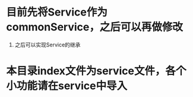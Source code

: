 # 目前先将Service作为commonService，之后可以再做修改
  1. 之后可以实现Service的继承

# 本目录index文件为service文件，各个小功能请在service中导入